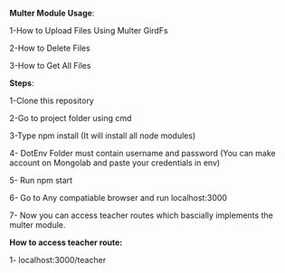 <strong>Multer Module Usage</strong>:

1-How to Upload Files Using Multer GirdFs

2-How to Delete Files

3-How to Get All Files

<strong>Steps</strong>:

1-Clone this repository

2-Go to project folder using cmd

3-Type npm install (It will install all node modules)

4- DotEnv Folder must contain username and password (You can make account on Mongolab and paste your credentials in env)

5- Run npm start

6- Go to Any compatiable browser and run localhost:3000

7- Now you can access teacher routes which bascially implements the multer module.

<strong>How to access teacher route:</strong>

1- localhost:3000/teacher
 

